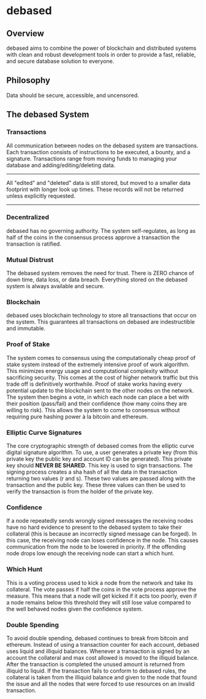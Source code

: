 # debased
## Overview  
debased aims to combine the power of blockchain and distributed systems with clean and robust development tools in order to provide a fast, reliable, and secure database solution to everyone.
## Philosophy
Data should be secure, accessible, and uncensored.
## The debased System
### Transactions
All communication between nodes on the debased system are transactions. Each transaction consists of instructions to be executed, a bounty, and a signature. Transactions range from moving funds to managing your database and adding/editing/deleting data.
***
All "edited" and "deleted" data is still stored, but moved to a smaller data footprint with longer look up times. These records will not be returned unless explicitly requested.
***
### Decentralized
debased has no governing authority. The system self-regulates, as long as half of the coins in the consensus process approve a transaction the transaction is ratified.
### Mutual Distrust
The debased system removes the need for trust. There is ZERO chance of down time, data loss, or data breach. Everything stored on the debased system is always available and secure.
### Blockchain
debased uses blockchain technology to store all transactions that occur on the system. This guarantees all transactions on debased are indestructible and immutable.
### Proof of Stake
The system comes to consensus using the computationally cheap proof of stake system instead of the extremely intensive proof of work algorithm. This minimizes energy usage and computational complexity without sacrificing security. This comes at the cost of higher network traffic but this trade off is definitively worthwhile.
Proof of stake works having every potential update to the blockchain sent to the other nodes on the network. The system then begins a vote, in which each node can place a bet with their position (pass/fail) and their confidence (how many coins they are willing to risk). This allows the system to come to consensus without requiring pure hashing power à la bitcoin and ethereum.
### Elliptic Curve Signatures
The core cryptographic strength of debased comes from  the elliptic curve digital signature algorithm. To use, a user generates a private key (from this private key the public key and account ID can be generated). This private key should **NEVER BE SHARED**. This key is used to sign transactions. The signing process creates a sha hash of all the data in the transaction returning two values (r and s). These two values are passed along with the transaction and the public key. These three values can then be used to verify the transaction is from the holder of the private key.
### Confidence
If a node repeatedly sends wrongly signed messages the receiving nodes have no hard evidence to present to the debased system to take their collateral (this is because an incorrectly signed message can be forged). In this case, the receiving node can loses confidence in the node. This causes communication from the node to be lowered in priority. If the offending node drops low enough the receiving node can start a which hunt.
### Which Hunt
This is a voting process used to kick a node from the network and take its collateral. The vote passes if half the coins in the vote process approve the measure. This means that a node will get kicked if it acts too poorly, even if a node remains below this threshold they will still lose value compared to the well behaved nodes given the confidence system.
### Double Spending
To avoid double spending, debased continues to break from bitcoin and ethereum. Instead of using a transaction counter for each account, debased uses liquid and illiquid balances. Whenever a transaction is signed by an account the collateral and max cost allowed is moved to the illiquid balance. After the transaction is completed the unused amount is returned from illiquid to liquid. If the transaction fails to conform to debased rules, the collateral is taken from the illiquid balance and given to the node that found the issue and all the nodes that were forced to use resources on an invalid transaction.
